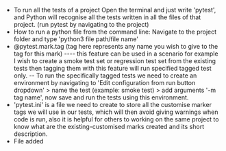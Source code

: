 - To run all the tests of a project Open the terminal and just write 'pytest', and Python will recognise all the tests written in all the files of that project. (run pytest by navigating to the project)
- How to run a python file from the command line:  Navigate to the project folder and type 'python3 file path/file name'
- @pytest.mark.tag (tag here represents any name you wish to give to the tag for this mark) ---- this feature can be used in a scenario for example I wish to create a smoke test set or regression test set from the existing tests then tagging them with this feature will run specified tagged test only.
        -- To run the specifically tagged tests we need to create an environment by navigating to 'Edit configuration from run button dropdown' > name the test (example: smoke test) > add arguments '-m tag name', now save and run the tests using this environment.
- 'pytest.ini' is a file we need to create to store all the customise marker tags we will use in our tests, which will then avoid giving warnings when code is run, also it is helpful for others to working on the same project to know what are the existing-customised marks created and its short description.
- File added 